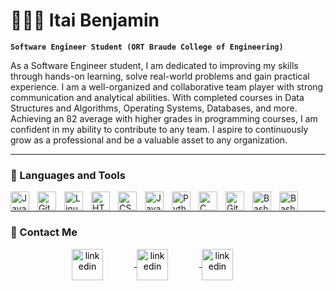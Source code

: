 
# 👨🏻‍💻 Itai Benjamin

**`Software Engineer Student (ORT Braude College of Engineering)`**

As a Software Engineer student, I am dedicated to improving my skills through hands-on learning, solve real-world problems and gain practical experience. I am a well-organized and collaborative team player with strong communication and analytical abilities. With completed courses in Data Structures and Algorithms, Operating Systems, Databases, and more. Achieving an 82 average with higher grades in programming courses, I am confident in my ability to contribute to any team. I aspire to continuously grow as a professional and be a valuable asset to any organization.


---

### 🧰 Languages and Tools

<img align="left" alt="Java" width="30px" style="padding-right:10px;" src="https://cdn.jsdelivr.net/gh/devicons/devicon/icons/java/java-original.svg"/>
<img align="left" alt="Git" width="30px" style="padding-right:10px;" src="https://cdn.jsdelivr.net/gh/devicons/devicon/icons/git/git-original.svg" />
<img align="left" alt="Linux" width="30px" style="padding-right:10px;" src="https://cdn.jsdelivr.net/gh/devicons/devicon/icons/linux/linux-original.svg" />
<img align="left" alt="HTML" width="30px" style="padding-right:10px;" src="https://cdn.jsdelivr.net/gh/devicons/devicon/icons/html5/html5-plain.svg" />
<img align="left" alt="CSS" width="30px" style="padding-right:10px;" src="https://cdn.jsdelivr.net/gh/devicons/devicon/icons/css3/css3-plain.svg" />
<img align="left" alt="JavaScript" width="30px" style="padding-right:10px;" src="https://cdn.jsdelivr.net/gh/devicons/devicon/icons/javascript/javascript-plain.svg" />
<img align="left" alt="Python" width="30px" style="padding-right:10px;" src="https://cdn.jsdelivr.net/gh/devicons/devicon/icons/python/python-plain.svg" />
<img align="left" alt="C" width="30px" style="padding-right:10px;" src="https://cdn.jsdelivr.net/gh/devicons/devicon/icons/c/c-original.svg"/>
<img align="left" alt="GitHub" width="30px" style="padding-right:10px;" src="https://cdn.jsdelivr.net/gh/devicons/devicon/icons/github/github-original.svg" />
<img align="left" alt="Bash" width="30px" style="padding-right:10px;" src="https://cdn.jsdelivr.net/gh/devicons/devicon/icons/mysql/mysql-original-wordmark.svg" />
<img align="left" alt="Bash" width="30px" style="padding-right:10px;" src="https://cdn.jsdelivr.net/gh/devicons/devicon/icons/vim/vim-original.svg" />
          
<br />

---

### 📧 Contact Me
<p align="center"><a href="https://linkedin.com/in/itai-benjamin-66696b250" style="color:black;">
<img align="center" alt="linkedin" width="50px" style="padding-right:50px;" src="https://cdn.jsdelivr.net/gh/devicons/devicon/icons/linkedin/linkedin-original.svg" /> 
 </a>
          
<a href="mailto:itaibenjy@gmail.com" style="color:black;">
<img align="center" alt="linkedin" width="50px" style="padding-right:50px;" src="https://www.svgrepo.com/show/303161/gmail-icon-logo.svg" /> 
 </a>
          
<a href="Itai Benjamin Resume.pdf" style="color:black">
<img align="center" alt="linkedin" width="50px" style="padding-right:50px;" src="https://www.svgrepo.com/show/262744/curriculum-vitae-portfolio.svg" /> 
</a></p>